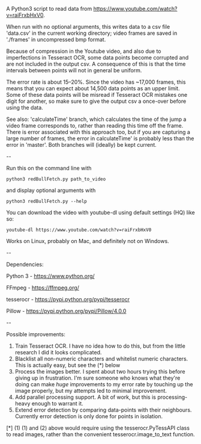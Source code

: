 A Python3 script to read data from https://www.youtube.com/watch?v=raiFrxbHxV0.

When run with no optional arguments, this writes data to a csv file 'data.csv' in the current working directory; video frames are saved in './frames' in uncompressed bmp format.

Because of compression in the Youtube video, and also due to imperfections in Tesseract OCR, some data points become corrupted and are not included in the output csv. A consequence of this is that the time intervals between points will not in general be uniform.

The error rate is about 15–20%. Since the video has ~17,000 frames, this means that you can expect about 14,500 data points as an upper limit. Some of these data points will be misread if Tesseract OCR mistakes one digit for another, so make sure to give the output csv a once-over before using the data.

See also: 'calculateTime' branch, which calculates the time of the jump a video frame corresponds to, rather than reading this time off the frame. There is error associated with this approach too, but if you are capturing a large number of frames, the error in calculateTime' is probably less than the error in 'master'. Both branches will (ideally) be kept current.

--

Run this on the command line with

```
python3 redBullFetch.py path_to_video
```
and display optional arguments with 

```
python3 redBullFetch.py --help
```

You can download the video with youtube-dl using default settings (HQ) like so:

```
youtube-dl https://www.youtube.com/watch?v=raiFrxbHxV0
```

Works on Linux, probably on Mac, and definitely not on Windows.

--

Dependencies:

Python 3 - https://www.python.org/

FFmpeg - https://ffmpeg.org/

tesserocr - https://pypi.python.org/pypi/tesserocr

Pillow - https://pypi.python.org/pypi/Pillow/4.0.0

--

Possible improvements:

1. Train Tesseract OCR. I have no idea how to do this, but from the little research I did it looks complicated.
2. Blacklist all non-numeric characters and whitelist numeric characters. This is actually easy, but see the (*) below
3. Process the images better. I spent about two hours trying this before giving up in frustration. I'm sure someone who knows what they're doing can make *huge* improvements to my error rate by touching up the image properly, but my attempts led to minimal improvement.
4. Add parallel processing support. A bit of work, but this is processing-heavy enough to warrant it.
5. Extend error detection by comparing data-points with their neighbours. Currently error detection is only done for points in isolation.

[*] (1) (1) and (2) above would require using the tesserocr.PyTessAPI class to read images, rather than the convenient tesserocr.image_to_text function.
